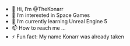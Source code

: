 - 👋 Hi, I’m @TheKonarr
- 👀 I’m interested in Space Games
- 🌱 I’m currently learning Unreal Engine 5
- 📫 How to reach me ...
- ⚡ Fun fact: My name Konarr was already taken

<!---
TheKonarr/TheKonarr is a ✨ special ✨ repository because its `README.md` (this file) appears on your GitHub profile.
You can click the Preview link to take a look at your changes.
--->
